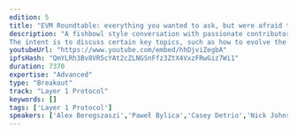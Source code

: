 ```yaml
---
edition: 5
title: "EVM Roundtable: everything you wanted to ask, but were afraid to"
description: "A fishbowl style conversation with passionate contributors to the EVM, but allowing anyone from the audience to stand up and lead a topic.
The intent is to discuss certain key topics, such as how to evolve the EVM, what the most pressing issues are, and dissecting a handful of EVM proposals."
youtubeUrl: "https://www.youtube.com/embed/hhDjviZegbA"
ipfsHash: "QmYLRh3Bv8VR5cYAt2cZLNGSnFfz3ZtX4VxzFRwGiz7Wi1"
duration: 7370
expertise: "Advanced"
type: "Breakout"
track: "Layer 1 Protocol"
keywords: []
tags: ['Layer 1 Protocol']
speakers: ['Alex Beregszaszi','Paweł Bylica','Casey Detrio','Nick Johnson','Jacques Wagener']
---
```

